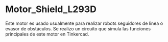 # Motor_Shield_L293D
Este motor es usado usualmente para realizar robots seguidores de linea o evasor de obstáculos. 
Se realizo un circuito que simula las funciones principales de este motor en Tinkercad.
